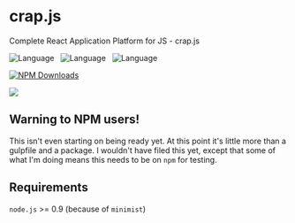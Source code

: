 crap.js
=======

Complete React Application Platform for JS - crap.js

![Language](http://img.shields.io/badge/Language-JavaScript-000000.svg) &nbsp;
![Language](http://img.shields.io/badge/Platform-NPM-000000.svg) &nbsp;
![Language](http://img.shields.io/badge/License-MIT-000055.svg)

[![NPM Downloads](http://img.shields.io/npm/dm/crap.js.svg)](https://npmjs.org/package/crap.js)

![](https://nodei.co/npm/crap.js.png?stars=true&downloads=true)





Warning to NPM users!
---------------------

This isn't even starting on being ready yet.  At this point it's little more 
than a gulpfile and a package.  I wouldn't have filed this yet, except that some
of what I'm doing means this needs to be on `npm` for testing.





Requirements
------------

`node.js` >= 0.9 (because of `minimist`)